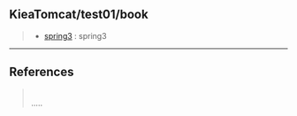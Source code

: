 ## KieaTomcat/test01/book  

> - [spring3](https://github.com/grtlinux/KieaTomcat/tree/master/test01/book/spring3 "spring3") : spring3  

----------

## References
> []("")  
.....
